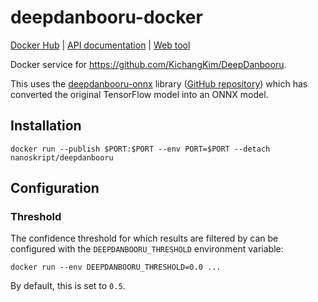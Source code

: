 # deepdanbooru-docker

[Docker Hub](https://hub.docker.com/r/nanoskript/deepdanbooru)
| [API documentation](https://deepdanbooru.nanoskript.dev/docs)
| [Web tool](https://nanoskript.dev/tools/deepdanbooru/)

Docker service for <https://github.com/KichangKim/DeepDanbooru>.

This uses the [deepdanbooru-onnx](https://pypi.org/project/deepdanbooru-onnx/) library
([GitHub repository](https://github.com/chinoll/deepdanbooru_onnx)) which has converted
the original TensorFlow model into an ONNX model.

## Installation

```
docker run --publish $PORT:$PORT --env PORT=$PORT --detach nanoskript/deepdanbooru
```

## Configuration

### Threshold

The confidence threshold for which results are filtered by can be configured
with the `DEEPDANBOORU_THRESHOLD` environment variable:

```
docker run --env DEEPDANBOORU_THRESHOLD=0.0 ... 
```

By default, this is set to `0.5`.
